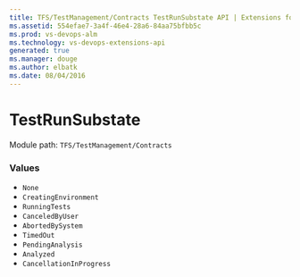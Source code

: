 ```yaml
---
title: TFS/TestManagement/Contracts TestRunSubstate API | Extensions for Visual Studio Team Services
ms.assetid: 554efae7-3a4f-46e4-28a6-84aa75bfbb5c
ms.prod: vs-devops-alm
ms.technology: vs-devops-extensions-api
generated: true
ms.manager: douge
ms.author: elbatk
ms.date: 08/04/2016
---
```


# TestRunSubstate

Module path: `TFS/TestManagement/Contracts`

### Values

* `None` 
* `CreatingEnvironment` 
* `RunningTests` 
* `CanceledByUser` 
* `AbortedBySystem` 
* `TimedOut` 
* `PendingAnalysis` 
* `Analyzed` 
* `CancellationInProgress` 
